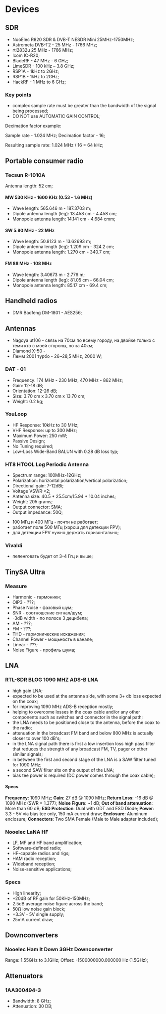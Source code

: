 # Devices

## SDR

- NooElec R820 SDR & DVB-T NESDR Mini 25MHz-1750MHz;
- Astrometa DVB-T2 - 25 MHz - 1766 MHz;
- rtl2832u 25 MHz - 1766 MHz;
- Icom IC-R20;
- BladeRF - 47 MHz - 6 GHz;
- LimeSDR - 100 kHz – 3.8 GHz;
- RSP1A - 1kHz to 2GHz;
- RSP1B - 1kHz to 2GHz;
- HackRF - 1 MHz to 6 GHz;

### Key points

- complex sample rate must be greater than the bandwidth of the signal being processed;
- DO NOT use AUTOMATIC GAIN CONTROL;

Decimation factor example: 

Sample rate - 1.024 MHz;
Decimation factor - 16;

Resulting sample rate: 1.024 MHz / 16 = 64 kHz;

## Portable consumer radio

### Tecsun R-1010A

Antenna length: 52 cm;

#### MW 530 KHz - 1600 KHz (0.53 - 1.6 MHz)

- Wave length: 565.646 m - 187.3703 m;
- Dipole antenna length (leg): 13.458 cm -  4.458 cm;
- Monopole antenna length: 14.141 cm -  4.684 cmm;

#### SW 5.90 MHz - 22 MHz

- Wave length: 50.8123 m - 13.62693 m;
- Dipole antenna length (leg): 1.209 cm - 324.2 cm;
- Monopole antenna length: 1.270 cm - 340.7 cm;

#### FM 88 MHz - 108 MHz

- Wave length: 3.40673 m - 2.776 m;
- Dipole antenna length (leg): 81.05 cm - 66.04 cm;
- Monopole antenna length: 85.17 cm - 69.4 cm;

## Handheld radios

- DMR Baofeng DM-1801 - AES256;

## Antennas

- Nagoya ut106 - связь на 70см по всему городу, на двойке только с теми кто с моей стороны, но за 40км;
- Diamond X-50 - 
- Лемм 2001 турбо -  26~28,5 MHz, 2000 W;

### DAT - 01

- Frequency: 174 MHz - 230 MHz, 470 MHz - 862 MHz;
- Gain: 12-18 dB;
- Orientation: 12-26 dB;
- Size: 3.70 cm x 3.70 cm x 13.70 cm;
- Weight: 0.2 kg;

### YouLoop

- HF Response: 10kHz to 30 MHz;
- VHF Response: up to 300 MHz;
- Maximum Power: 250 mW;
- Passive Design;
- No Tuning required;
- Low-Loss Wide-Band BALUN with 0.28 dB loss typ;

### HT8 HTOOL Log Periodic Antenna

- Spectrum range: 100MHz-12GHz;
- Polarization: horizontal polarization/vertical polarization;
- Directional gain: 7-12dBi;
- Voltage VSWR:<2;
- Antenna size: 40.5 * 25.5cm/15.94 * 10.04 inches;
- Weight: 205 grams;
- Output connector: SMA;
- Output impedance: 50Q;

* 100 МГц и 400 МГц - почти не работает;
* работает поле 500 МГц (хорош для детекции FPV);
* для детекции FPV нужно держать горизонтально;

### Vivaldi

* пеленговать будет от 3-4 Ггц и выше;

## TinySA Ultra

### Measure

- Harmonic - гармоники;
- OIP3 - ???;
- Phase Noise - фазовый шум;
- SNR - соотношение сигнал/шум;
- -3dB width - по полосе 3 децибела;
- AM - ???;
- FM - ???;
- THD - гармонические искажения;
- Channel Power - мощьность в канале;
- Linear - ???;
- Noise Figure - профиль шума;

## LNA

### RTL-SDR BLOG 1090 MHZ ADS-B LNA

- high gain LNA;
- expected to be used at the antenna side, with some 3+ db loss expected on the coax;
- for improving 1090 MHz ADS-B reception mostly;
- helping to overcome losses in the coax cable and/or any other components such as switches and connector in the signal path;
- the LNA needs to be positioned close to the antenna, before the coax to the radio;
- attenuation in the broadcast FM band and below 800 MHz is actually closer to over 100 dB's;
- in the LNA signal path there is first a low insertion loss high pass filter that reduces the strength of any broadcast FM, TV, pager or other similar signals;
- in between the first and second stage of the LNA is a SAW filter tuned for 1090 MHz;
- a second SAW filter sits on the output of the LNA;
- bias tee power is required (DC power comes through the coax cable);

#### Specs

**Frequency**: 1090 MHz;
**Gain**: 27 dB @ 1090 MHz;
**Return Loss**: -16 dB @ 1090 MHz (SWR = 1.377);
**Noise Figure**: ~1 dB;
**Out of band attenuation**: More than 60 dB;
**ESD Protection**: Dual with GDT and ESD Diode;
**Power**: 3.3 - 5V via bias tee only, 150 mA current draw;
**Enclosure**: Aluminum enclosure;
**Connectors**: Two SMA Female (Male to Male adapter included);

### Nooelec LaNA HF

- LF, MF and HF band amplification;
- Software-defined radio;
- HF-capable radios and rigs;
- HAM radio reception;
- Wideband reception;
- Noise-sensitive applications;

### Specs

- High linearity;
- +20dB of RF gain for 50KHz-150MHz;
- 2.5dB average noise figure across the band;
- 50Ω low noise gain block;
- +3.3V - 5V single supply;
- 25mA current draw;

## Downconverters

### Nooelec Ham It Down 3GHz Downconverter

Range: 1.55GHz to 3.1GHz;
Offset: -1500000000.000000 Hz (1.5GHz);

## Attenuators

### 1AA300494-3

- Bandwidth: 8 GHz;
- Attenuation: 30 DB;